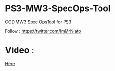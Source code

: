 # PS3-MW3-SpecOps-Tool

COD MW3 Spec OpsTool for PS3

Follow : https://twitter.com/ImMrNiato


# Video :

<a href="https://www.youtube.com/watch?v=bJDRnMYlrc8">Here</a>
